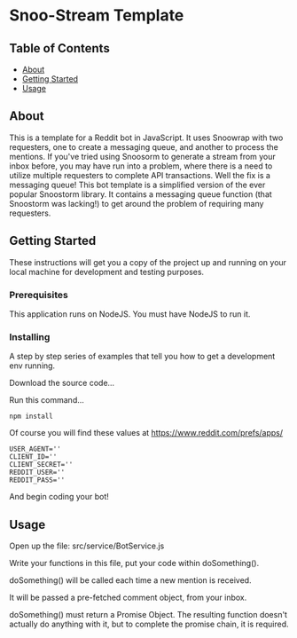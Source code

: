 # Snoo-Stream Template

## Table of Contents

- [About](#about)
- [Getting Started](#getting_started)
- [Usage](#usage)

## About <a name = "about"></a>

This is a template for a Reddit bot in JavaScript. It uses Snoowrap with two requesters, one to create a messaging queue, and another to process the mentions. If you've tried using Snoosorm to generate a stream from your inbox before, you may have run into a problem, where there is a need to utilize multiple requesters to complete API transactions. Well the fix is a messaging queue! This bot template is a simplified version of the ever popular Snoostorm library. It contains a messaging queue function (that Snoostorm was lacking!) to get around the problem of requiring many requesters.

## Getting Started <a name = "getting_started"></a>

These instructions will get you a copy of the project up and running on your local machine for development and testing purposes.

### Prerequisites

This application runs on NodeJS. You must have NodeJS to run it.

### Installing

A step by step series of examples that tell you how to get a development env running.

Download the source code...

Run this command...

```
npm install
```

Of course you will find these values at https://www.reddit.com/prefs/apps/
```
USER_AGENT=''
CLIENT_ID=''
CLIENT_SECRET=''
REDDIT_USER=''
REDDIT_PASS=''
```

And begin coding your bot!

## Usage <a name = "usage"></a>

Open up the file: src/service/BotService.js

Write your functions in this file, put your code within doSomething().

doSomething() will be called each time a new mention is received.

It will be passed a pre-fetched comment object, from your inbox.

doSomething() must return a Promise Object. The resulting function doesn't actually do anything with it, but to complete the promise chain, it is required.
